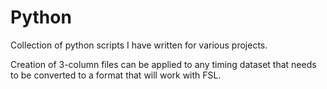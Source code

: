 # Python
Collection of python scripts I have written for various projects.

Creation of 3-column files can be applied to any timing dataset that needs to be converted to a format that will work with FSL.
